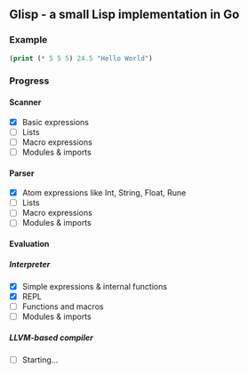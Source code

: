 ## Glisp - a small Lisp implementation in Go

### Example
```lisp
(print (* 5 5 5) 24.5 "Hello World")
```

### Progress

#### Scanner
- [x] Basic expressions
- [ ] Lists
- [ ] Macro expressions
- [ ] Modules & imports
#### Parser
- [x] Atom expressions like Int, String, Float, Rune
- [ ] Lists
- [ ] Macro expressions
- [ ] Modules & imports
#### Evaluation
##### Interpreter
- [x] Simple expressions & internal functions
- [x] REPL
- [ ] Functions and macros
- [ ] Modules & imports
##### LLVM-based compiler
- [ ] Starting...